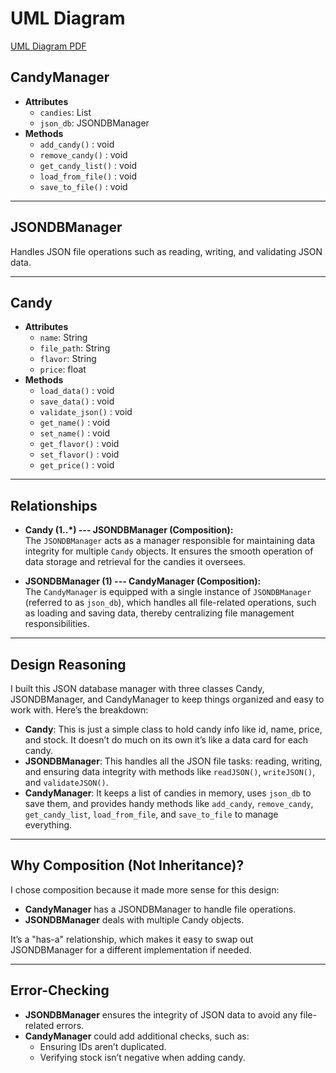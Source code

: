 # UML Diagram
[UML Diagram PDF](./Uml%20diagram.pdf)



## CandyManager
- **Attributes**
  - `candies`: List
  - `json_db`: JSONDBManager
- **Methods**
  - `add_candy()` : void
  - `remove_candy()` : void
  - `get_candy_list()` : void
  - `load_from_file()` : void
  - `save_to_file()` : void

---

## JSONDBManager
Handles JSON file operations such as reading, writing, and validating JSON data.

---

## Candy
- **Attributes**
  - `name`: String
  - `file_path`: String
  - `flavor`: String
  - `price`: float
- **Methods**
  - `load_data()` : void
  - `save_data()` : void
  - `validate_json()` : void
  - `get_name()` : void
  - `set_name()` : void
  - `get_flavor()` : void
  - `set_flavor()` : void
  - `get_price()` : void

---

## Relationships

- **Candy (1..*) --- JSONDBManager (Composition):**  
  The `JSONDBManager` acts as a manager responsible for maintaining data integrity for multiple `Candy` objects. It ensures the smooth operation of data storage and retrieval for the candies it oversees.

- **JSONDBManager (1) --- CandyManager (Composition):**  
  The `CandyManager` is equipped with a single instance of `JSONDBManager` (referred to as `json_db`), which handles all file-related operations, such as loading and saving data, thereby centralizing file management responsibilities.

---

## Design Reasoning
I built this JSON database manager with three classes  Candy, JSONDBManager, and CandyManager  to keep things organized and easy to work with. Here’s the breakdown:
- **Candy**:
  This is just a simple class to hold candy info like id, name, price, and stock. It doesn’t do much on its own  it’s like a data card for each candy.
- **JSONDBManager**:
  This handles all the JSON file tasks: reading, writing, and ensuring data integrity with methods like `readJSON()`, `writeJSON()`, and `validateJSON()`.
- **CandyManager**:
  It keeps a list of candies in memory, uses `json_db` to save them, and provides handy methods like `add_candy`, `remove_candy`, `get_candy_list`, `load_from_file`, and `save_to_file` to manage everything.

---

## Why Composition (Not Inheritance)?
I chose composition because it made more sense for this design:
- **CandyManager** has a JSONDBManager to handle file operations.
- **JSONDBManager** deals with multiple Candy objects.

It’s a "has-a" relationship, which makes it easy to swap out JSONDBManager for a different implementation if needed.

---

## Error-Checking
- **JSONDBManager** ensures the integrity of JSON data to avoid any file-related errors.
- **CandyManager** could add additional checks, such as:
  - Ensuring IDs aren’t duplicated.
  - Verifying stock isn’t negative when adding candy.



